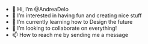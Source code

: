 - 👋 Hi, I’m @AndreaDelo
- 👀 I’m interested in having fun and creating nice stuff
- 🌱 I’m currently learning how to Design the future
- 💞️ I’m looking to collaborate on everything!
- 📫 How to reach me by sending me a message

<!---
AndreaDelo/AndreaDelo is a ✨ special ✨ repository because its `README.md` (this file) appears on your GitHub profile.
You can click the Preview link to take a look at your changes.
--->
